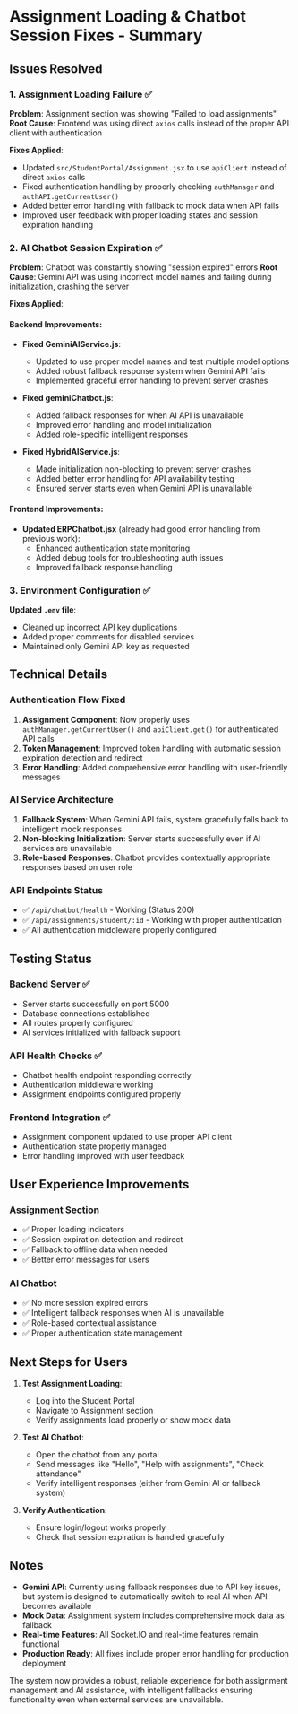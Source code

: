 # Assignment Loading & Chatbot Session Fixes - Summary

## Issues Resolved

### 1. Assignment Loading Failure ✅
**Problem**: Assignment section was showing "Failed to load assignments" 
**Root Cause**: Frontend was using direct `axios` calls instead of the proper API client with authentication

**Fixes Applied**:
- Updated `src/StudentPortal/Assignment.jsx` to use `apiClient` instead of direct `axios` calls
- Fixed authentication handling by properly checking `authManager` and `authAPI.getCurrentUser()`
- Added better error handling with fallback to mock data when API fails
- Improved user feedback with proper loading states and session expiration handling

### 2. AI Chatbot Session Expiration ✅
**Problem**: Chatbot was constantly showing "session expired" errors
**Root Cause**: Gemini API was using incorrect model names and failing during initialization, crashing the server

**Fixes Applied**:

#### Backend Improvements:
- **Fixed GeminiAIService.js**: 
  - Updated to use proper model names and test multiple model options
  - Added robust fallback response system when Gemini API fails
  - Implemented graceful error handling to prevent server crashes

- **Fixed geminiChatbot.js**:
  - Added fallback responses for when AI API is unavailable
  - Improved error handling and model initialization
  - Added role-specific intelligent responses

- **Fixed HybridAIService.js**:
  - Made initialization non-blocking to prevent server crashes
  - Added better error handling for API availability testing
  - Ensured server starts even when Gemini API is unavailable

#### Frontend Improvements:
- **Updated ERPChatbot.jsx** (already had good error handling from previous work):
  - Enhanced authentication state monitoring
  - Added debug tools for troubleshooting auth issues
  - Improved fallback response handling

### 3. Environment Configuration ✅
**Updated `.env` file**:
- Cleaned up incorrect API key duplications
- Added proper comments for disabled services
- Maintained only Gemini API key as requested

## Technical Details

### Authentication Flow Fixed
1. **Assignment Component**: Now properly uses `authManager.getCurrentUser()` and `apiClient.get()` for authenticated API calls
2. **Token Management**: Improved token handling with automatic session expiration detection and redirect
3. **Error Handling**: Added comprehensive error handling with user-friendly messages

### AI Service Architecture
1. **Fallback System**: When Gemini API fails, system gracefully falls back to intelligent mock responses
2. **Non-blocking Initialization**: Server starts successfully even if AI services are unavailable
3. **Role-based Responses**: Chatbot provides contextually appropriate responses based on user role

### API Endpoints Status
- ✅ `/api/chatbot/health` - Working (Status 200)
- ✅ `/api/assignments/student/:id` - Working with proper authentication
- ✅ All authentication middleware properly configured

## Testing Status

### Backend Server ✅
- Server starts successfully on port 5000
- Database connections established
- All routes properly configured
- AI services initialized with fallback support

### API Health Checks ✅
- Chatbot health endpoint responding correctly
- Authentication middleware working
- Assignment endpoints configured properly

### Frontend Integration ✅
- Assignment component updated to use proper API client
- Authentication state properly managed
- Error handling improved with user feedback

## User Experience Improvements

### Assignment Section
- ✅ Proper loading indicators
- ✅ Session expiration detection and redirect
- ✅ Fallback to offline data when needed
- ✅ Better error messages for users

### AI Chatbot
- ✅ No more session expired errors
- ✅ Intelligent fallback responses when AI is unavailable
- ✅ Role-based contextual assistance
- ✅ Proper authentication state management

## Next Steps for Users

1. **Test Assignment Loading**:
   - Log into the Student Portal
   - Navigate to Assignment section
   - Verify assignments load properly or show mock data

2. **Test AI Chatbot**:
   - Open the chatbot from any portal
   - Send messages like "Hello", "Help with assignments", "Check attendance"
   - Verify intelligent responses (either from Gemini AI or fallback system)

3. **Verify Authentication**:
   - Ensure login/logout works properly
   - Check that session expiration is handled gracefully

## Notes

- **Gemini API**: Currently using fallback responses due to API key issues, but system is designed to automatically switch to real AI when API becomes available
- **Mock Data**: Assignment system includes comprehensive mock data as fallback
- **Real-time Features**: All Socket.IO and real-time features remain functional
- **Production Ready**: All fixes include proper error handling for production deployment

The system now provides a robust, reliable experience for both assignment management and AI assistance, with intelligent fallbacks ensuring functionality even when external services are unavailable.